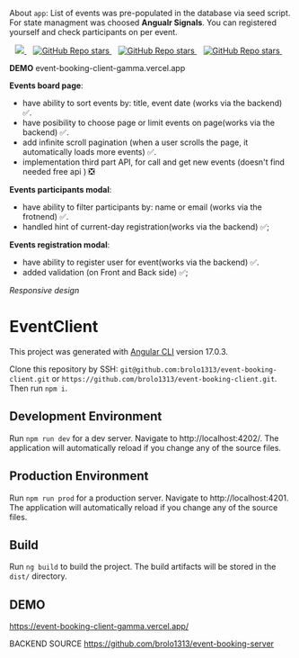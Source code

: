 About `app`:
List of events was pre-populated in the database via seed script.
For state managment was choosed **Angualr Signals**. 
You can registered yourself and check participants on per event.

<p align='center'>
 <a href="#">
    <img src="https://img.shields.io/badge/Angular-DD0031?style=for-the-badge&logo=angular&logoColor=white" />
  </a>&nbsp;&nbsp;
  <a href="#">
  <img alt="GitHub Repo stars" src="https://img.shields.io/badge/HTML5-E34F26?style=for-the-badge&logo=html5&logoColor=white">
</a>&nbsp;&nbsp;
  <a href="#">
  <img alt="GitHub Repo stars" src="https://img.shields.io/badge/TypeScript-007ACC?style=for-the-badge&logo=typescript&logoColor=white">
</a>&nbsp;&nbsp;
  <a href="#">
  <img alt="GitHub Repo stars" src="https://img.shields.io/badge/Bootstrap-563D7C?style=for-the-badge&logo=bootstrap&logoColor=white">
</a>&nbsp;&nbsp;


</p>


**DEMO**
event-booking-client-gamma.vercel.app

**Events board page**: 
- have ability to sort events by: title, event date (works via the backend) :white_check_mark:.
- have posibility to choose page or limit events on page(works via the backend) :white_check_mark:.
- add infinite scroll pagination (when a user scrolls the page, it
automatically loads more events) :white_check_mark:.
- implementation third part API, for call and get new events (doesn't find needed free api ) :negative_squared_cross_mark:

**Events participants modal**: 
- have ability to filter participants by: name or email (works via the frotnend) :white_check_mark:.
- handled hint of current-day registration(works via the backend) :white_check_mark:;

**Events registration modal**: 
- have ability to register user for event(works via the backend) :white_check_mark:.
- added validation (on Front and Back side) :white_check_mark:;

*Responsive design*



# EventClient

This project was generated with [Angular CLI](https://github.com/angular/angular-cli) version 17.0.3.

Clone this repository by SSH: `git@github.com:brolo1313/event-booking-client.git` or `https://github.com/brolo1313/event-booking-client.git`.
Then run `npm i`.

## Development Environment
Run `npm run dev` for a dev server. Navigate to http://localhost:4202/. The application will automatically reload if you change any of the source files.

## Production Environment
Run `npm run prod` for a production server. Navigate to http://localhost:4201. The application will automatically reload if you change any of the source files.

## Build

Run `ng build` to build the project. The build artifacts will be stored in the `dist/` directory.

## DEMO

https://event-booking-client-gamma.vercel.app/

BACKEND SOURCE
https://github.com/brolo1313/event-booking-server
